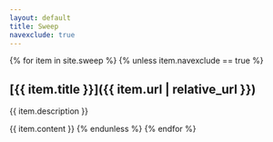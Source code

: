 ```yaml
---
layout: default
title: Sweep
navexclude: true
---
```


{% for item in site.sweep %}
{% unless item.navexclude == true %}
  ## [{{ item.title }}]({{ item.url | relative_url }})

  {{ item.description }}

  {{ item.content }}
{% endunless %}
{% endfor %}
